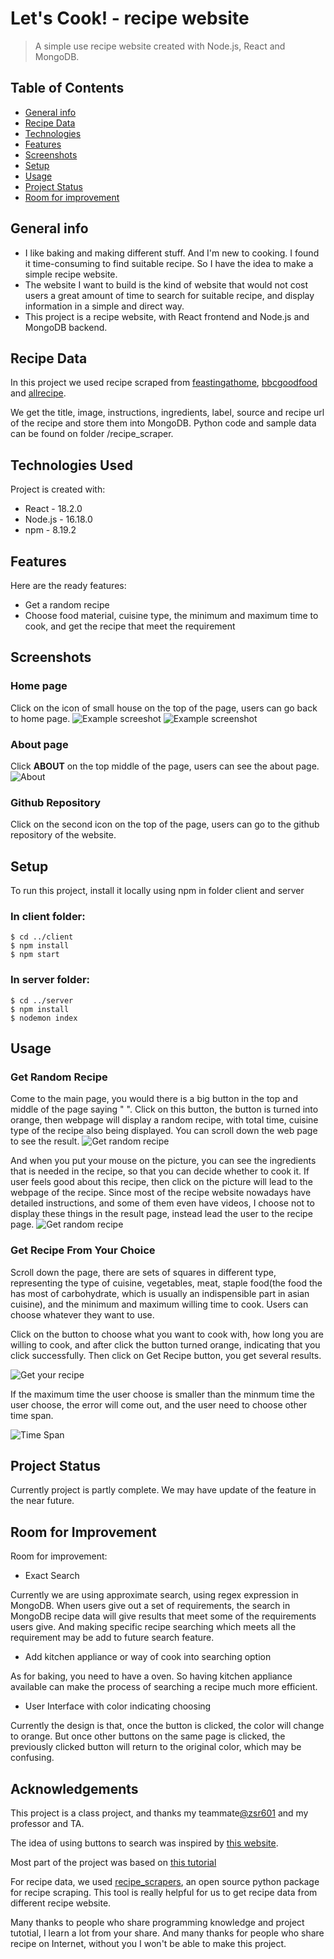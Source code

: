 # Let's Cook! - recipe website

> A simple use recipe website created with Node.js, React and MongoDB.

## Table of Contents

- [General info](#general-info)
- [Recipe Data](#recipe-data)
- [Technologies](#technologies-used)
- [Features](#features)
- [Screenshots](#screenshots)
- [Setup](#setup)
- [Usage](#usage)
- [Project Status](#project-status)
- [Room for improvement](#room-for-improvement)

## General info

- I like baking and making different stuff. And I'm new to cooking. I found it time-consuming to find suitable recipe. So I have the idea to make a simple recipe website.
- The website I want to build is the kind of website that would not cost users a great amount of time to search for suitable recipe, and display information in a simple and direct way.
- This project is a recipe website, with React frontend and Node.js and MongoDB backend.

## Recipe Data

In this project we used recipe scraped from [feastingathome](https://www.feastingathome.com/), [bbcgoodfood](https://www.bbcgoodfood.com/) and [allrecipe](https://www.allrecipe.com/).

We get the title, image, instructions, ingredients, label, source and recipe url of the recipe and store them into MongoDB. Python code and sample data can be found on folder /recipe_scraper.

## Technologies Used

Project is created with:

- React - 18.2.0
- Node.js - 16.18.0
- npm - 8.19.2

## Features

Here are the ready features:

- Get a random recipe
- Choose food material, cuisine type, the minimum and maximum time to cook, and get the recipe that meet the requirement

## Screenshots

### Home page

Click on the icon of small house on the top of the page, users can go back to home page.
![Example screeshot](./img/main-screenshoot-1.png)
![Example screenshot](./img/main-screenshot-2.png)

### About page

Click **ABOUT** on the top middle of the page, users can see the about page.
![About](./img/about.png)

### Github Repository

Click on the second icon on the top of the page, users can go to the github repository of the website.

## Setup

To run this project, install it locally using npm in folder client and server

### In client folder:

```
$ cd ../client
$ npm install
$ npm start
```

### In server folder:

```
$ cd ../server
$ npm install
$ nodemon index
```

## Usage

### Get Random Recipe

Come to the main page, you would there is a big button in the top and middle of the page saying " ". Click on this button, the button is turned into orange, then webpage will display a random recipe, with total time, cuisine type of the recipe also being displayed. You can scroll down the web page to see the result.
![Get random recipe](./img/random-1.png)

And when you put your mouse on the picture, you can see the ingredients that is needed in the recipe, so that you can decide whether to cook it. If user feels good about this recipe, then click on the picture will lead to the webpage of the recipe. Since most of the recipe website nowadays have detailed instructions, and some of them even have videos, I choose not to display these things in the result page, instead lead the user to the recipe page.
![Get random recipe](./img/random.gif)

### Get Recipe From Your Choice

Scroll down the page, there are sets of squares in different type, representing the type of cuisine, vegetables, meat, staple food(the food the has most of carbohydrate, which is usually an indispensible part in asian cuisine), and the minimum and maximum willing time to cook. Users can choose whatever they want to use.

<!-- 也许放个gif图会更好-->

Click on the button to choose what you want to cook with, how long you are willing to cook, and after click the button turned orange, indicating that you click successfully. Then click on Get Recipe button, you get several results.

![Get your recipe](./img/choose.gif)

If the maximum time the user choose is smaller than the minmum time the user choose, the error will come out, and the user need to choose other time span.

![Time Span](./img/time-span.gif)

## Project Status

Currently project is partly complete. We may have update of the feature in the near future.

## Room for Improvement

Room for improvement:

- Exact Search

Currently we are using approximate search, using regex expression in MongoDB. When users give out a set of requirements, the search in MongoDB recipe data will give results that meet some of the requirements users give. And making specific recipe searching which meets all the requirement may be add to future search feature.

- Add kitchen appliance or way of cook into searching option

As for baking, you need to have a oven. So having kitchen appliance available can make the process of searching a recipe much more efficient.

- User Interface with color indicating choosing

Currently the design is that, once the button is clicked, the color will change to orange. But once other buttons on the same page is clicked, the previously clicked button will return to the original color, which may be confusing.

## Acknowledgements

This project is a class project, and thanks my teammate[@zsr601](https://github.com/zsr601/) and my professor and TA.

The idea of using buttons to search was inspired by [this website](https://cook.yunyoujun.cn/).

Most part of the project was based on [this tutorial](https://medium.com/swlh/how-to-create-your-first-mern-mongodb-express-js-react-js-and-node-js-stack-7e8b20463e66)

For recipe data, we used [recipe_scrapers](https://github.com/hhursev/recipe-scrapers), an open source python package for recipe scraping. This tool is really helpful for us to get recipe data from different recipe website.

Many thanks to people who share programming knowledge and project tutotial, I learn a lot from your share. And many thanks for people who share recipe on Internet, without you I won't be able to make this project.
